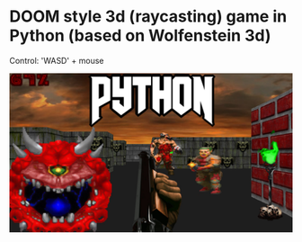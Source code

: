 # DOOM style 3d (raycasting) game in Python (based on Wolfenstein 3d)

Control: 'WASD' + mouse

![doom](/sreenshots/0.jpg)